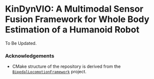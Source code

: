 # KinDynVIO: A Multimodal Sensor Fusion Framework for Whole Body Estimation of a Humanoid Robot

To Be Updated.


### Acknowledgements
- CMake structure of the repository is derived from the [`BipedalLocomotionFramework`](https://github.com/dic-iit/bipedal-locomotion-framework) project.
